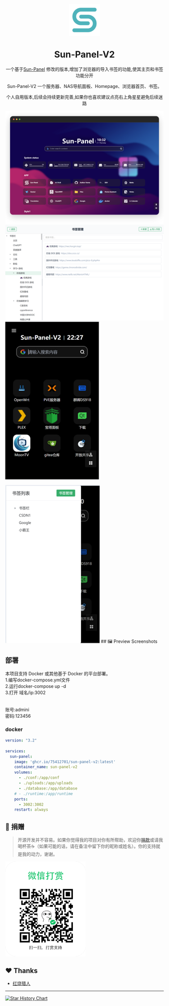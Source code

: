 
<div align=center>

<img src="./doc/images/logo.png" width="100" height="100" />

# Sun-Panel-V2

一个基于[Sun-Panel](https://github.com/hslr-s/sun-panel)   修改的版本,增加了浏览器的导入书签的功能,使其主页和书签功能分开

Sun-Panel-V2 一个服务器、NAS导航面板、Homepage、浏览器首页、书签。

个人自用版本,后续会持续更新完善,如果你也喜欢建议点亮右上角星星避免后续迷路
</div>


![](./doc/images/main-dark.png)
![](./doc/images/shuqianguanli.png)
<img src="./doc/images/ydsy.png" alt="示例图片" width="300" height="500">

<img src="./doc/images/ydsy2.png" alt="示例图片" width="300" height="500">
## 🖼️ Preview Screenshots



## 部署
本项目支持 Docker 或其他基于 Docker 的平台部署。<br>
1.编写docker-compose.yml文件<br>
2.运行docker-compose up -d<br>
3.打开 域名/ip:3002<br><br><br>
账号:admini<br>
密码:123456
### docker

```yml
version: "3.2"

services:
  sun-panel:
    image: 'ghcr.io/75412701/sun-panel-v2:latest'
    container_name: sun-panel-v2
    volumes:
      - ./conf:/app/conf
      - ./uploads:/app/uploads
      - ./database:/app/database
    # - ./runtime:/app/runtime
    ports:
      - 3002:3002
    restart: always
```

## 🍵 捐赠

> 开源开发并不容易。如果你觉得我的项目对你有所帮助，欢迎你[捐款](./doc/donate.md)或请我喝杯茶☕（如果可能的话，请在备注中留下你的昵称或姓名）。你的支持就是我的动力，谢谢。



<img height="300" src="./doc/images/donate/weixin.png"/>



## ❤️ Thanks

- [红烧猎人](https://blog.enianteam.com/u/sun/content/11)

---

[![Star History Chart](https://api.star-history.com/svg?repos=hslr-s/sun-panel&type=Date)](https://star-history.com/#hslr-s/sun-panel&Date)
